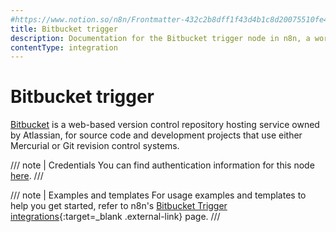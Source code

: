 ```yaml
---
#https://www.notion.so/n8n/Frontmatter-432c2b8dff1f43d4b1c8d20075510fe4
title: Bitbucket trigger
description: Documentation for the Bitbucket trigger node in n8n, a workflow automation platform. Includes details of operations and configuration, and links to examples and credentials information.
contentType: integration
---
```


# Bitbucket trigger

[Bitbucket](https://bitbucket.org/) is a web-based version control repository hosting service owned by Atlassian, for source code and development projects that use either Mercurial or Git revision control systems.

/// note | Credentials
You can find authentication information for this node [here](/integrations/builtin/credentials/bitbucket/).
///

///  note  | Examples and templates
For usage examples and templates to help you get started, refer to n8n's [Bitbucket Trigger integrations](https://n8n.io/integrations/bitbucket-trigger/){:target=_blank .external-link} page.
///

